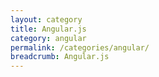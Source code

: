 ```yaml
---
layout: category
title: Angular.js
category: angular
permalink: /categories/angular/
breadcrumb: Angular.js
---
```


